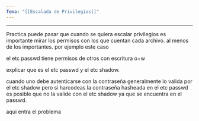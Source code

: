 ```yaml
---
Tema: "[[Escalada de Privilegios]]"
---
```


---
Practica
puede pasar que cuando se quiera escalar privilegios es importante mirar los permisos con los que cuentan cada archivo. al menos de los importantes. por ejemplo este caso

el etc passwd tiene permisos de otros con escritura o+w

explicar que es el etc passwd y el etc shadow.

cuando uno debe autenticarse con la contraseña generalmente lo valida por el etc shadow pero si harcodeas la contraseña hasheada en el etc passwd es posible que no la valide con el etc shadow ya que se encuentra en el passwd.

aqui entra el problema


